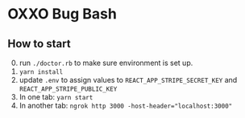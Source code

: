 # OXXO Bug Bash

## How to start

0. run `./doctor.rb` to make sure environment is set up.
1. `yarn install`
2. update `.env` to assign values to `REACT_APP_STRIPE_SECRET_KEY` and `REACT_APP_STRIPE_PUBLIC_KEY`
3. In one tab: `yarn start`
4. In another tab: `ngrok http 3000 -host-header="localhost:3000"`
